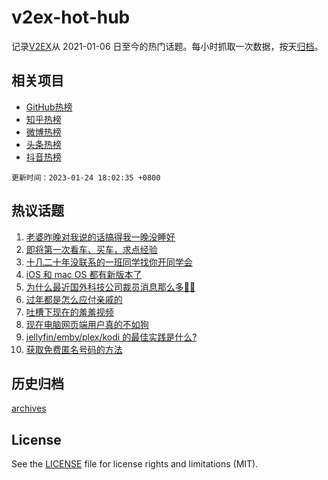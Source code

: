# v2ex-hot-hub

 记录[V2EX](https://www.v2ex.com/)从 2021-01-06 日至今的热门话题。每小时抓取一次数据，按天[归档](archives)。
 
 ## 相关项目

- [GitHub热榜](https://github.com/it985/github-hot-hub)
- [知乎热榜](https://github.com/it985/zhihu-hot-hub)
- [微博热榜](https://github.com/it985/weibo-hot-hub)
- [头条热榜](https://github.com/it985/toutiao-hot-hub)
- [抖音热榜](https://github.com/it985/douyin-hot-hub)


 `更新时间：2023-01-24 18:02:35 +0800`

## 热议话题

1. [老婆昨晚对我说的话搞得我一晚没睡好](https://www.v2ex.com/t/910406)
1. [即将第一次看车、买车，求点经验](https://www.v2ex.com/t/910425)
1. [十几二十年没联系的一班同学找你开同学会](https://www.v2ex.com/t/910411)
1. [iOS 和 mac OS 都有新版本了](https://www.v2ex.com/t/910409)
1. [为什么最近国外科技公司裁员消息那么多😶‍🌫️](https://www.v2ex.com/t/910414)
1. [过年都是怎么应付亲戚的](https://www.v2ex.com/t/910415)
1. [吐槽下现在的羞羞视频](https://www.v2ex.com/t/910418)
1. [现在电脑网页端用户真的不如狗](https://www.v2ex.com/t/910379)
1. [jellyfin/emby/plex/kodi 的最佳实践是什么?](https://www.v2ex.com/t/910440)
1. [获取免费匿名号码的方法](https://www.v2ex.com/t/910395)

## 历史归档

[archives](archives)

## License

See the [LICENSE](LICENSE) file for license rights and limitations (MIT).
